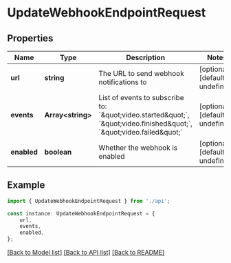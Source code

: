 # UpdateWebhookEndpointRequest


## Properties

Name | Type | Description | Notes
------------ | ------------- | ------------- | -------------
**url** | **string** | The URL to send webhook notifications to | [optional] [default to undefined]
**events** | **Array&lt;string&gt;** | List of events to subscribe to: &#x60;\&quot;video.started\&quot;&#x60;, &#x60;\&quot;video.finished\&quot;&#x60;, &#x60;\&quot;video.failed\&quot;&#x60;  | [optional] [default to undefined]
**enabled** | **boolean** | Whether the webhook is enabled | [optional] [default to undefined]

## Example

```typescript
import { UpdateWebhookEndpointRequest } from './api';

const instance: UpdateWebhookEndpointRequest = {
    url,
    events,
    enabled,
};
```

[[Back to Model list]](../README.md#documentation-for-models) [[Back to API list]](../README.md#documentation-for-api-endpoints) [[Back to README]](../README.md)
